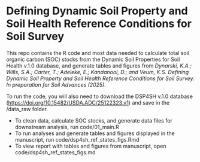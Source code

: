 # Defining Dynamic Soil Property and Soil Health Reference Conditions for Soil Survey

This repo contains the R code and most data needed to calculate total soil organic carbon (SOC) stocks from the Dynamic Soil Properties for Soil Health v.1.0 database, and generate tables and figures from *Dynarski, K.A.; Wills, S.A.; Carter, T.; Adeleke, E.; Kandanool, D.; and Veum, K.S. Defining Dynamic Soil Property and Soil Health Reference Conditions for Soil Survey. In preparation for Soil Advances (2025).* 

To run the code, you will also need to download the DSP4SH v.1.0 database (https://doi.org/10.15482/USDA.ADC/25122323.v1) and save in the /data_raw folder. 

* To clean data, calculate SOC stocks, and generate data files for downstream analysis, run code/01_main.R
* To run analyses and generate tables and figures displayed in the manuscript, run code/dsp4sh_ref_states_figs.Rmd
* To view report with tables and figures from manuscript, open code/dsp4sh_ref_states_figs.md
